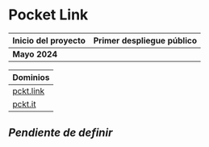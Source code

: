 # Pocket Link

| Inicio del proyecto     | Primer despliegue público |
|-------------------------|---------------------------|
| **Mayo 2024**           | <!---**Mayo 2025**-->     |

| Dominios |
|---------------------------|
| [pckt.link](https://pckt.link)          |
| [pckt.it](https://pckt.it)         |

## *Pendiente de definir*